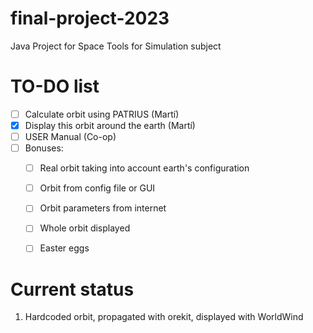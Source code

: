 # final-project-2023
Java Project for Space Tools for Simulation subject


# TO-DO list

- [ ] Calculate orbit using PATRIUS (Martí)
- [x] Display this orbit around the earth (Martí)
- [ ] USER Manual (Co-op)
- [ ] Bonuses:
  - [ ] Real orbit taking into account earth's configuration
  - [ ] Orbit from config file or GUI
  - [ ] Orbit parameters from internet
  - [ ] Whole orbit displayed
  - [ ] Easter eggs


# Current status
1. Hardcoded orbit, propagated with orekit, displayed with WorldWind
